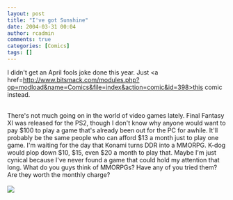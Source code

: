 ```yaml
---
layout: post
title: "I've got Sunshine"
date: 2004-03-31 00:04
author: rcadmin
comments: true
categories: [Comics]
tags: []
---
```

I didn't get an April fools joke done this year. Just <a href=http://www.bitsmack.com/modules.php?op=modload&name=Comics&file=index&action=comic&id=398>this comic</a> instead.
<br />

<br />
There's not much going on in the world of video games lately. Final Fantasy XI was released for the PS2, though I don't know why anyone would want to pay $100 to play a game that's already been out for the PC for awhile. It'll probably be the same people who can afford $13 a month just to play one game. I'm waiting for the day that Konami turns DDR into a MMORPG. K-dog would plop down $10, $15, even $20 a month to play that. Maybe I'm just cynical because I've never found a game that could hold my attention that long. What do you guys think of MMORPGs? Have any of you tried them? Are they worth the monthly charge?<Br><br><!--more--><img src='http://dl.bitsmack.com/comics/20040331.png'   />
